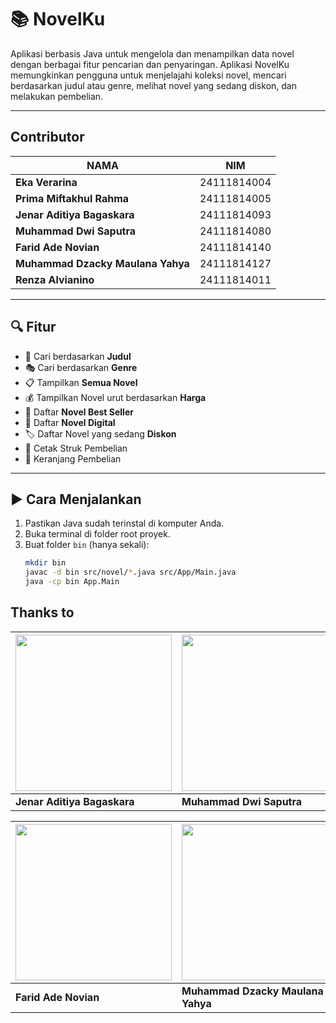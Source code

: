# 📚 NovelKu

Aplikasi berbasis Java untuk mengelola dan menampilkan data novel dengan berbagai fitur pencarian dan penyaringan. Aplikasi NovelKu memungkinkan pengguna untuk menjelajahi koleksi novel, mencari berdasarkan judul atau genre, melihat novel yang sedang diskon, dan melakukan pembelian.

---

 ##  Contributor
| NAMA | NIM |
|--------|--------|
| **Eka Verarina** | 24111814004 |
| **Prima Miftakhul Rahma** | 24111814005 |
| **Jenar Aditiya Bagaskara** | 24111814093 |
| **Muhammad Dwi Saputra** | 24111814080 |
| **Farid Ade Novian** |  24111814140 |
| **Muhammad Dzacky Maulana Yahya** |  24111814127 |
| **Renza Alvianino** |  24111814011 |

---

## 🔍 Fitur

- 🔎 Cari berdasarkan **Judul**
- 🎭 Cari berdasarkan **Genre**
- 📋 Tampilkan **Semua Novel**
- 💰 Tampilkan Novel urut berdasarkan **Harga**
- 🌟 Daftar **Novel Best Seller**
- 📱 Daftar **Novel Digital**
- 🏷️ Daftar Novel yang sedang **Diskon**
- 🧾 Cetak Struk Pembelian
- 🛒 Keranjang Pembelian

---


## ▶️ Cara Menjalankan

1. Pastikan Java sudah terinstal di komputer Anda.
2. Buka terminal di folder root proyek.
3. Buat folder `bin` (hanya sekali):
   ```bash
   mkdir bin
   javac -d bin src/novel/*.java src/App/Main.java
   java -cp bin App.Main

## Thanks to

| [<img src="https://avatars.githubusercontent.com/u/200600912?v=4" width="250"/>](https://github.com/jennn1-jr) | [<img src="https://avatars.githubusercontent.com/u/200634165?v=4" width="250"/>](https://github.com/POKSI77) |[<img src="https://avatars.githubusercontent.com/u/207866322?v=4" width="250"/>](https://github.com/PrimaRahma)  |
| --- | --- | --- |
| **Jenar Aditiya Bagaskara** | **Muhammad Dwi Saputra** | **Prima Miftakhul Rahma** |

| [<img src="https://avatars.githubusercontent.com/u/189825267?v=4" width="250"/>](https://github.com/fnovians) |[<img src="https://avatars.githubusercontent.com/u/207881192?v=4" width="250"/>](https://github.com/LofeYN) | [<img src="https://avatars.githubusercontent.com/u/208329697?v=4" width="250"/>](https://github.com/renza22) |
| --- | --- | --- |
| **Farid Ade Novian** | **Muhammad Dzacky Maulana Yahya** | **Renza Alvianino** |
